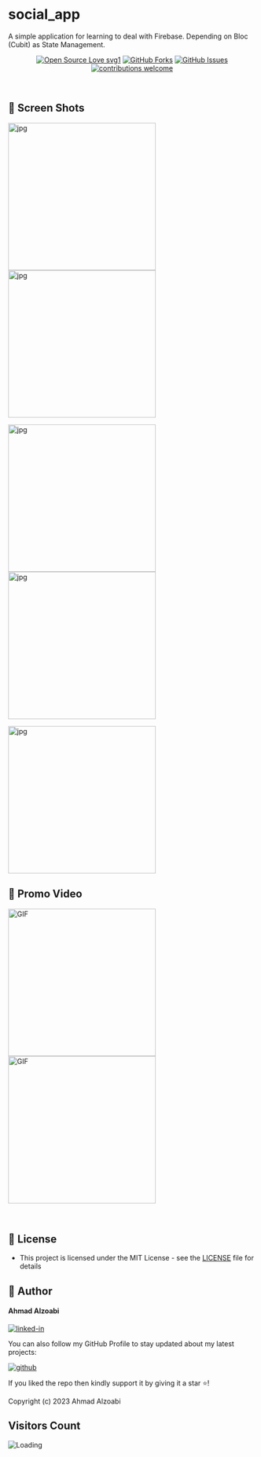 # social_app

A simple application for learning to deal with Firebase. Depending on Bloc (Cubit) as State Management.

<div align="center">

[![Open Source Love svg1](https://badges.frapsoft.com/os/v1/open-source.svg?v=103)](#)
[![GitHub Forks](https://img.shields.io/github/forks/saadhaxxan/Car_Game_Python_Pygame.svg?style=social&label=Fork&maxAge=2592000)](https://github.com/a7madZ3Dev/Social_App/fork)
[![GitHub Issues](https://img.shields.io/github/issues/saadhaxxan/Car_Game_Python_Pygame.svg?style=flat&label=Issues&maxAge=2592000)](https://github.com/a7madZ3Dev/Social_App/issues)
[![contributions welcome](https://img.shields.io/badge/contributions-welcome-brightgreen.svg?style=flat&label=Contributions&colorA=red&colorB=black	)](#)

</div>

<br>

## 📱 Screen Shots 
<img alt="jpg" src="preview/view_1.jpg" width= "300" /> <img alt="jpg" src="preview/view_2.jpg" width= "300" />

<img alt="jpg" src="preview/view_3.jpg" width= "300" /> <img alt="jpg" src="preview/view_4.jpg" width= "300" />

<img alt="jpg" src="preview/view_5.jpg" width= "300" />

## 🎥 Promo Video
<img alt="GIF" src="preview/demo_1.gif" width= "300" /> <img alt="GIF" src="preview/demo_2.gif" width= "300" />

<br>

## 🔑 License

- This project is licensed under the MIT License - see the [LICENSE](LICENSE.md) file for details

## 🧑 Author

#### Ahmad Alzoabi
[![linked-in](https://img.shields.io/badge/Linked_In-0077B5?style=for-the-badge&logo=LinkedIn&logoColor=white)](https://www.linkedin.com/in/ahmad-alzoabi-0623a8233/)

You can also follow my GitHub Profile to stay updated about my latest projects:

[![github](https://img.shields.io/badge/GitHub-000000?style=for-the-badge&logo=GitHub&logoColor=white)](https://github.com/a7madZ3Dev)

If you liked the repo then kindly support it by giving it a star ⭐!

Copyright (c) 2023 Ahmad Alzoabi

## Visitors Count

<img align="left" src = "https://profile-counter.glitch.me/Social_App/count.svg" alt ="Loading">
